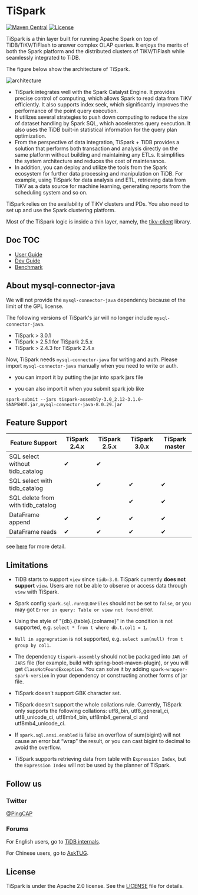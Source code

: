 # TiSpark

[![Maven Central](https://maven-badges.herokuapp.com/maven-central/com.pingcap.tispark/tispark-parent/badge.svg)](https://maven-badges.herokuapp.com/maven-central/com.pingcap.tispark/tispark-parent)
[![License](https://img.shields.io/github/license/pingcap/tispark.svg)](https://github.com/pingcap/tispark/blob/master/LICENSE)


TiSpark is a thin layer built for running Apache Spark on top of TiDB/TiKV/TiFlash to answer complex OLAP queries. It enjoys the merits of both the Spark platform and the distributed clusters of TiKV/TiFlash while seamlessly integrated to TiDB.

The figure below show the architecture of TiSpark.

![architecture](./docs/architecture.png)

+ TiSpark integrates well with the Spark Catalyst Engine. It provides precise control of computing, which allows Spark to read data from TiKV efficiently. It also supports index seek, which significantly improves the performance of the point query execution.
+ It utilizes several strategies to push down computing to reduce the size of dataset handling by Spark SQL, which accelerates query execution. It also uses the TiDB built-in statistical information for the query plan optimization.
+ From the perspective of data integration, TiSpark + TiDB provides a solution that performs both transaction and analysis directly on the same platform without building and maintaining any ETLs. It simplifies the system architecture and reduces the cost of maintenance.
+ In addition, you can deploy and utilize the tools from the Spark ecosystem for further data processing and manipulation on TiDB. For example, using TiSpark for data analysis and ETL, retrieving data from TiKV as a data source for machine learning, generating reports from the scheduling system and so on.

TiSpark relies on the availability of TiKV clusters and PDs. You also need to set up and use the Spark clustering platform.

Most of the TiSpark logic is inside a thin layer, namely, the [tikv-client](https://github.com/pingcap/tispark/tree/master/tikv-client) library.

## Doc TOC

- [User Guide](docs/userguide_3.0.md)
- [Dev Guide](https://github.com/pingcap/tispark/wiki/Dev-Guide)
- [Benchmark](https://github.com/pingcap/tispark/wiki/TiSpark-Benchmark)

## About mysql-connector-java

We will not provide the `mysql-connector-java` dependency because of the limit of the GPL license.

The following versions of TiSpark's jar will no longer include `mysql-connector-java`.
- TiSpark > 3.0.1
- TiSpark > 2.5.1 for TiSpark 2.5.x
- TiSpark > 2.4.3 for TiSpark 2.4.x

Now, TiSpark needs `mysql-connector-java` for writing and auth. Please import `mysql-connector-java` manually when you need to write or auth.

- you can import it by putting the jar into spark jars file

- you can also import it when you submit spark job like
```
spark-submit --jars tispark-assembly-3.0_2.12-3.1.0-SNAPSHOT.jar,mysql-connector-java-8.0.29.jar
```

## Feature Support

| Feature Support                   | TiSpark 2.4.x | TiSpark 2.5.x | TiSpark 3.0.x  | TiSpark master |
| --------------------------------- |---------------|---------------|----------------|-----------------
| SQL select without tidb_catalog   | &#10004;      | &#10004;      |                |                |
| SQL select with tidb_catalog      |               | &#10004;      | &#10004;       | &#10004;       |
| SQL delete from with tidb_catalog |               |               | &#10004;       | &#10004;       |
| DataFrame append                  | &#10004;      | &#10004;      | &#10004;       | &#10004;       |
| DataFrame reads                   | &#10004;      | &#10004;      | &#10004;       | &#10004;       |

see [here](https://github.com/pingcap/tispark/wiki/Feature-Support-Detail) for more detail.

## Limitations

- TiDB starts to support `view` since `tidb-3.0`. TiSpark currently **does not support** `view`. Users are not be able to observe or access data through `view` with TiSpark.

- Spark config `spark.sql.runSQLOnFiles` should not be set to `false`, or you may got `Error in query: Table or view not found` error.

- Using the style of "{db}.{table}.{colname}" in the condition is not supported, e.g. `select * from t where db.t.col1 = 1`.

- `Null in aggregration` is not supported, e.g. `select sum(null) from t group by col1`.

- The dependency `tispark-assembly` should not be packaged into `JAR of JARS` file (for example, build with spring-boot-maven-plugin), or you will get `ClassNotFoundException`. You can solve it by adding `spark-wrapper-spark-version` in your dependency or constructing another forms of jar file.

- TiSpark doesn't support GBK character set.

- TiSpark doesn't support the whole collations rule. Currently, TiSpark only supports the following collations: utf8_bin, utf8_general_ci, utf8_unicode_ci, utf8mb4_bin, utf8mb4_general_ci and utf8mb4_unicode_ci.

- If `spark.sql.ansi.enabled` is false an overflow of sum(bigint) will not cause an error but “wrap” the result, or you can cast bigint to decimal to avoid the overflow.

- TiSpark supports retrieving data from table with `Expression Index`, but the `Expression Index` will not be used by the planner of TiSpark.

## Follow us

### Twitter

[@PingCAP](https://twitter.com/PingCAP)

### Forums

For English users, go to [TiDB internals](https://internals.tidb.io).

For Chinese users, go to [AskTUG](https://asktug.com).

## License

TiSpark is under the Apache 2.0 license. See the [LICENSE](./LICENSE) file for details.
